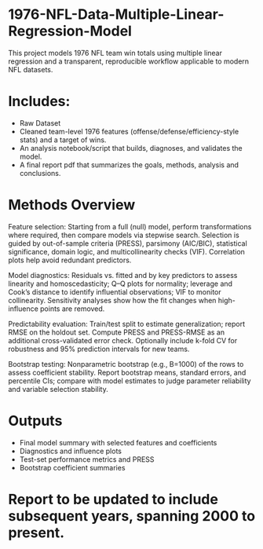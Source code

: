 # 1976-NFL-Data-Multiple-Linear-Regression-Model
This project models 1976 NFL team win totals using multiple linear regression and a transparent, reproducible workflow applicable to modern NFL datasets.

# Includes:
- Raw Dataset
- Cleaned team-level 1976 features (offense/defense/efficiency-style stats) and a target of wins.
- An analysis notebook/script that builds, diagnoses, and validates the model.
- A final report pdf that summarizes the goals, methods, analysis and conclusions.

# Methods Overview
Feature selection: Starting from a full (null) model, perform transformations where required, then compare models via stepwise search. Selection is guided by out-of-sample criteria (PRESS), parsimony (AIC/BIC), statistical significance, domain logic, and multicollinearity checks (VIF). Correlation plots help avoid redundant predictors.

Model diagnostics: Residuals vs. fitted and by key predictors to assess linearity and homoscedasticity; Q–Q plots for normality; leverage and Cook’s distance to identify influential observations; VIF to monitor collinearity. Sensitivity analyses show how the fit changes when high-influence points are removed.

Predictability evaluation: Train/test split to estimate generalization; report RMSE on the holdout set. Compute PRESS and PRESS-RMSE as an additional cross-validated error check. Optionally include k-fold CV for robustness and 95% prediction intervals for new teams.

Bootstrap testing: Nonparametric bootstrap (e.g., B=1000) of the rows to assess coefficient stability. Report bootstrap means, standard errors, and percentile CIs; compare with model estimates to judge parameter reliability and variable selection stability.

# Outputs
- Final model summary with selected features and coefficients
- Diagnostics and influence plots
- Test-set performance metrics and PRESS
- Bootstrap coefficient summaries

# Report to be updated to include subsequent years, spanning 2000 to present.
